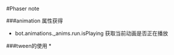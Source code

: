 #Phaser note

###animation 属性获得
* bot.animations._anims.run.isPlaying		获取当前动画是否正在播放


###tween的使用
* 
